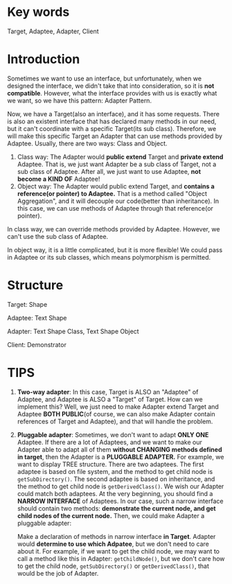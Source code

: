 # Key words

Target, Adaptee, Adapter, Client

# Introduction

Sometimes we want to use an interface, but unfortunately, when we designed the interface, we didn't take that into consideration, so it is **not compatible**. However, what the interface provides with us is exactly what we want, so we have this pattern: Adapter Pattern.

Now, we have a Target(also an interface), and it has some requests. There is also an existent interface that has declared many methods in our need, but it can't coordinate with a specific Target(its sub class). Therefore, we will make this specific Target an Adapter that can use methods provided by Adaptee. Usually, there are two ways: Class and Object.

1. Class way: The Adapter would **public extend** Target and **private extend** Adaptee. That is, we just want Adapter be a sub class of Target, not a sub class of Adaptee. After all, we just want to use Adaptee, **not become a KIND OF** Adaptee!
2. Object way: The Adapter would public extend Target, and **contains a reference(or pointer) to Adaptee.** That is a method called "Object Aggregation", and it will decouple our code(better than inheritance). In this case, we can use methods of Adaptee through that reference(or pointer).

In class way, we can override methods provided by Adaptee. However, we can't use the sub class of Adaptee.

In object way, it is a little complicated, but it is more flexible! We could pass in Adaptee or its sub classes, which means polymorphism is permitted.



# Structure

Target: Shape

Adaptee: Text Shape

Adapter: Text Shape Class, Text Shape Object

Client: Demonstrator



# TIPS

1. **Two-way adapter**: In this case, Target is ALSO an "Adaptee" of Adaptee, and Adaptee is ALSO a "Target" of Target. How can we implement this? Well, we just need to make Adapter extend Target and Adaptee **BOTH PUBLIC**(of course, we can also make Adapter contain references of Target and Adaptee), and that will handle the problem.

2. **Pluggable adapter**: Sometimes, we don't want to adapt **ONLY ONE** Adaptee. If there are a lot of Adaptees, and we want to make our Adapter able to adapt all of them **without CHANGING methods defined in target**, then the Adapter is a **PLUGGABLE ADAPTER.** 
   For example, we want to display TREE structure. There are two adaptees. The first adaptee is based on file system, and the method to get child node is `getSubDirectory()`. The second adaptee is based on inheritance, and the method to get child node is `getDerivedClass()`. We wish our Adapter could match both adaptees. 
   At the very beginning, you should find a **NARROW INTERFACE** of Adaptees. In our case, such a narrow interface should contain two methods: **demonstrate the current node, and get child nodes of the current node.** Then, we could make Adapter a pluggable adapter:

   Make a declaration of methods in narrow interface **in Target**. Adapter would **determine to use which Adpatee**, but we don't need to care about it. For example, if we want to get the child node, we may want to call a method like this in Adapter: `getChildNode()`, but we don't care how to get the child node, `getSubDirectory()` or `getDerivedClass()`, that would be the job of Adapter.